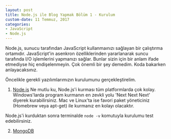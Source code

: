 ```yaml
---
layout: post
title: Node.js ile Blog Yapmak Bölüm 1 - Kurulum
custom-date: 11 Temmuz, 2017
categories: 
- JavaScript
- Node.js
---
```


Node.js, sunucu tarafından JavaScript kullanmaınızı sağlayan bir çalıştırma ortamıdır. JavaScript'in asenkron özelliklerinden yararlanarak suncu tarafında I/O işlemlerini yapmanızı sağlar. Bunlar sizin için bir anlam ifade etmediyse hiç endişelenmeyin. Çok önemli bir şey demedim. Koda bakarken anlayacaksınız.

Öncelikle gerekli yazılımlarımızın kurulumunu gerçekleştirelim. 

1) [Node.js](https://nodejs.org/en/download/)
Ne mutlu ku, Node.js'i kurması tüm platformlarda çok kolay. Windows'larda program kurmanın en zevkli yolu 'Next Next Next' diyerek kurabilirsiniz. Mac ve Linux'ta ise favori paket yöneticiniz (Homebrew veya apt-get) ile kurmanız en kolayı olacaktır. 

Node.js'i kurduktan sonra terminalde `node -v` komutuyla kurulumu test edebilirsiniz.

2) [MongoDB]()
